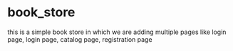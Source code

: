 # book_store
this is a simple book store in which we are adding multiple pages like login page, login page, catalog page, registration page
